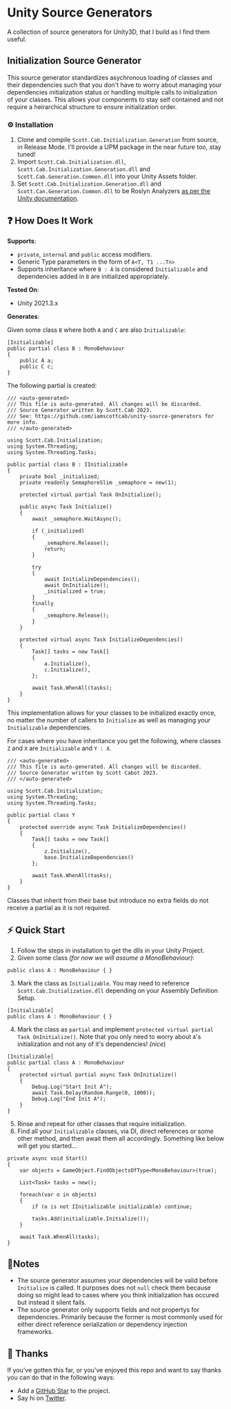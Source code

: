# Unity Source Generators
A collection of source generators for Unity3D, that I build as I find them useful.

## Initialization Source Generator
This source generator standardizes asychronous loading of classes and their dependencies such that you don't have to worry about managing your dependencies initialization status or handling multiple calls to initialization of your classes. This allows your components to stay self contained and not require a heirarchical structure to ensure initialization order.

### ⚙️ Installation
1. Clone and compile `Scott.Cab.Initialization.Generation` from source, in Release Mode. I'll provide a UPM package in the near future too, stay tuned!
2. Import `Scott.Cab.Initialization.dll`, `Scott.Cab.Initialization.Generation.dll` and `Scott.Cab.Generation.Common.dll` into your Unity Assets folder.
3. Set `Scott.Cab.Initialization.Generation.dll` and `Scott.Can.Generation.Common.dll` to be Roslyn Analyzers [as per the Unity documentation](https://docs.unity3d.com/Manual/roslyn-analyzers.html).

## ❓ How Does It Work

**Supports**:
- `private`, `internal` and `public` access modifiers.
- Generic Type parameters in the form of `A<T, T1 ...Tn>`
- Supports inheritance where `B : A` is considered `Initializable` and dependencies added in `B` are initialized appropriately.

**Tested On**:
- Unity 2021.3.x

**Generates**:

Given some class `B` where both `A` and `C` are also `Initializable`:
```
[Initializable]
public partial class B : MonoBehaviour
{
    public A a;
    public C c;
}
```
The following partial is created:
```
/// <auto-generated>
/// This file is auto-generated. All changes will be discarded.
/// Source Generator written by Scott.Cab 2023.
/// See: https://github.com/iamscottcab/unity-source-generators for more info.
/// </auto-generated>

using Scott.Cab.Initialization;
using System.Threading;
using System.Threading.Tasks;

public partial class B : IInitializable
{
    private bool _initialized;
    private readonly SemaphoreSlim _semaphore = new(1);

    protected virtual partial Task OnInitialize();

    public async Task Initialize()
    {
        await _semaphore.WaitAsync();

        if (_initialized)
        {
            _semaphore.Release();
            return;
        }

        try
        {
            await InitializeDependencies();
            await OnInitialize();
            _initialized = true;
        }
        finally
        {
            _semaphore.Release();
        }
    }

    protected virtual async Task InitializeDependencies()
    {
        Task[] tasks = new Task[]
        {
            a.Initialize(),
            c.Initialize(),
        };

        await Task.WhenAll(tasks);
    }
}
```

This implementation allows for your classes to be initialized exactly once, no matter the number of callers to `Initialize` as well as managing your `Initializable` dependencies.

For cases where you have inheritance you get the following, where classes `Z` and `X` are `Initializable` and `Y : X`.

```
/// <auto-generated>
/// This file is auto-generated. All changes will be discarded.
/// Source Generator written by Scott Cabot 2023.
/// </auto-generated>

using Scott.Cab.Initialization;
using System.Threading;
using System.Threading.Tasks;

public partial class Y
{
    protected override async Task InitializeDependencies()
    {
        Task[] tasks = new Task[]
        {
            z.Initialize(),
            base.InitializeDependencies()
        };

        await Task.WhenAll(tasks);
    }
}
```
Classes that inherit from their base but introduce no extra fields do not receive a partial as it is not required.

## ⚡️ Quick Start
1. Follow the steps in installation to get the dlls in your Unity Project.
2. Given some class _(for now we will assume a MonoBehaviour)_:
```
public class A : MonoBehaviour { }
```
3. Mark the class as `Initializable`. You may need to reference `Scott.Cab.Initialization.dll` depending on your Assembly Definition Setup.
```
[Initializable]
public class A : MonoBehaviour { }
```
4. Mark the class as `partial` and implement `protected virtual partial Task OnInitialize()`. Note that you only need to worry about `A`'s initialization and not any of it's dependencies! _(nice_)
```
[Initializable]
public partial class A : MonoBehaviour
{
    protected virtual partial async Task OnInitialize()
    {
        Debug.Log("Start Init A");
        await Task.Delay(Random.Range(0, 1000));
        Debug.Log("End Init A");
    }
}
```
5. Rinse and repeat for other classes that require initialization.
6. Find all your `Initializable` classes, via DI, direct references or some other method, and then await them all accordingly. Something like below will get you started...
```
private async void Start()
{
    var objects = GameObject.FindObjectsOfType<MonoBehaviour>(true);

    List<Task> tasks = new();

    foreach(var o in objects)
    {
        if (o is not IInitializable initializable) continue;

        tasks.Add(initializable.Initialize());
    }

    await Task.WhenAll(tasks);
}
```

## 📝Notes
- The source generator assumes your dependencies will be valid before `Initialize` is called. It purposes does not `null` check them because doing so might lead to cases where you think initialization has occured but instead it silent fails.
- The source generator only supports fields and not propertys for dependencies. Primarily because the former is most commonly used for either direct reference serialization or dependency injection frameworks.

## 💖 Thanks
If you've gotten this far, or you've enjoyed this repo and want to say thanks you can do that in the following ways:
- Add a [GitHub Star](https://github.com/iamscottcab/unity-source-generators) to the project.
- Say hi on [Twitter](https://twitter.com/iamscottcab).